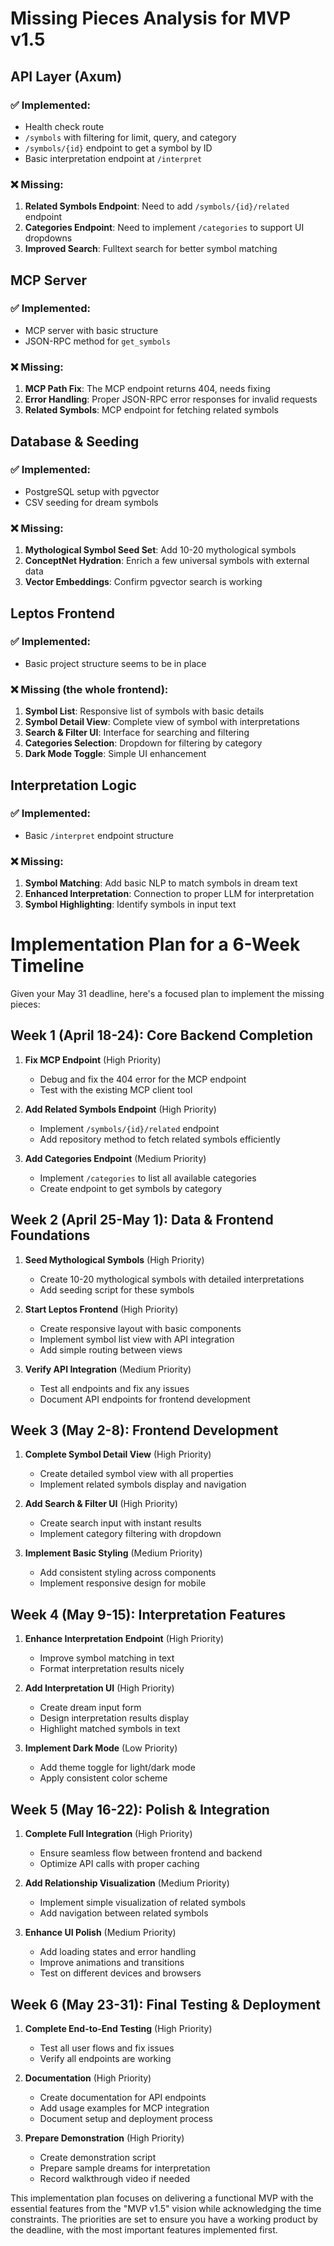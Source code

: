 # Missing Pieces Analysis for MVP v1.5

## API Layer (Axum)

### ✅ Implemented:

- Health check route
- `/symbols` with filtering for limit, query, and category
- `/symbols/{id}` endpoint to get a symbol by ID
- Basic interpretation endpoint at `/interpret`

### ❌ Missing:

1. **Related Symbols Endpoint**: Need to add `/symbols/{id}/related` endpoint
2. **Categories Endpoint**: Need to implement `/categories` to support UI dropdowns
3. **Improved Search**: Fulltext search for better symbol matching

## MCP Server

### ✅ Implemented:

- MCP server with basic structure
- JSON-RPC method for `get_symbols`

### ❌ Missing:

1. **MCP Path Fix**: The MCP endpoint returns 404, needs fixing
2. **Error Handling**: Proper JSON-RPC error responses for invalid requests
3. **Related Symbols**: MCP endpoint for fetching related symbols

## Database & Seeding

### ✅ Implemented:

- PostgreSQL setup with pgvector
- CSV seeding for dream symbols

### ❌ Missing:

1. **Mythological Symbol Seed Set**: Add 10-20 mythological symbols
2. **ConceptNet Hydration**: Enrich a few universal symbols with external data
3. **Vector Embeddings**: Confirm pgvector search is working

## Leptos Frontend

### ✅ Implemented:

- Basic project structure seems to be in place

### ❌ Missing (the whole frontend):

1. **Symbol List**: Responsive list of symbols with basic details
2. **Symbol Detail View**: Complete view of symbol with interpretations
3. **Search & Filter UI**: Interface for searching and filtering
4. **Categories Selection**: Dropdown for filtering by category
5. **Dark Mode Toggle**: Simple UI enhancement

## Interpretation Logic

### ✅ Implemented:

- Basic `/interpret` endpoint structure

### ❌ Missing:

1. **Symbol Matching**: Add basic NLP to match symbols in dream text
2. **Enhanced Interpretation**: Connection to proper LLM for interpretation
3. **Symbol Highlighting**: Identify symbols in input text

# Implementation Plan for a 6-Week Timeline

Given your May 31 deadline, here's a focused plan to implement the missing pieces:

## Week 1 (April 18-24): Core Backend Completion

1. **Fix MCP Endpoint** (High Priority)

   - Debug and fix the 404 error for the MCP endpoint
   - Test with the existing MCP client tool

2. **Add Related Symbols Endpoint** (High Priority)

   - Implement `/symbols/{id}/related` endpoint
   - Add repository method to fetch related symbols efficiently

3. **Add Categories Endpoint** (Medium Priority)
   - Implement `/categories` to list all available categories
   - Create endpoint to get symbols by category

## Week 2 (April 25-May 1): Data & Frontend Foundations

1. **Seed Mythological Symbols** (High Priority)

   - Create 10-20 mythological symbols with detailed interpretations
   - Add seeding script for these symbols

2. **Start Leptos Frontend** (High Priority)

   - Create responsive layout with basic components
   - Implement symbol list view with API integration
   - Add simple routing between views

3. **Verify API Integration** (Medium Priority)
   - Test all endpoints and fix any issues
   - Document API endpoints for frontend development

## Week 3 (May 2-8): Frontend Development

1. **Complete Symbol Detail View** (High Priority)

   - Create detailed symbol view with all properties
   - Implement related symbols display and navigation

2. **Add Search & Filter UI** (High Priority)

   - Create search input with instant results
   - Implement category filtering with dropdown

3. **Implement Basic Styling** (Medium Priority)
   - Add consistent styling across components
   - Implement responsive design for mobile

## Week 4 (May 9-15): Interpretation Features

1. **Enhance Interpretation Endpoint** (High Priority)

   - Improve symbol matching in text
   - Format interpretation results nicely

2. **Add Interpretation UI** (High Priority)

   - Create dream input form
   - Design interpretation results display
   - Highlight matched symbols in text

3. **Implement Dark Mode** (Low Priority)
   - Add theme toggle for light/dark mode
   - Apply consistent color scheme

## Week 5 (May 16-22): Polish & Integration

1. **Complete Full Integration** (High Priority)

   - Ensure seamless flow between frontend and backend
   - Optimize API calls with proper caching

2. **Add Relationship Visualization** (Medium Priority)

   - Implement simple visualization of related symbols
   - Add navigation between related symbols

3. **Enhance UI Polish** (Medium Priority)
   - Add loading states and error handling
   - Improve animations and transitions
   - Test on different devices and browsers

## Week 6 (May 23-31): Final Testing & Deployment

1. **Complete End-to-End Testing** (High Priority)

   - Test all user flows and fix issues
   - Verify all endpoints are working

2. **Documentation** (High Priority)

   - Create documentation for API endpoints
   - Add usage examples for MCP integration
   - Document setup and deployment process

3. **Prepare Demonstration** (High Priority)
   - Create demonstration script
   - Prepare sample dreams for interpretation
   - Record walkthrough video if needed

This implementation plan focuses on delivering a functional MVP with the essential features from the "MVP v1.5" vision while acknowledging the time constraints. The priorities are set to ensure you have a working product by the deadline, with the most important features implemented first.
